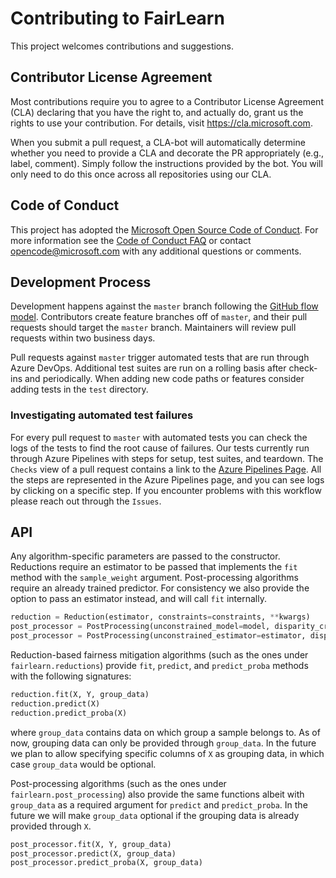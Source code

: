 # Contributing to FairLearn

This project welcomes contributions and suggestions.

## Contributor License Agreement
Most contributions require you to agree to a Contributor License Agreement (CLA) declaring that you have the right to, and actually do, grant us the rights to use your contribution. For details, visit https://cla.microsoft.com.

When you submit a pull request, a CLA-bot will automatically determine whether you need to provide a CLA and decorate the PR appropriately (e.g., label, comment). Simply follow the instructions provided by the bot. You will only need to do this once across all repositories using our CLA.

## Code of Conduct
This project has adopted the [Microsoft Open Source Code of Conduct](https://opensource.microsoft.com/codeofconduct/). For more information see the [Code of Conduct FAQ](https://opensource.microsoft.com/codeofconduct/faq/) or contact [opencode@microsoft.com](mailto:opencode@microsoft.com) with any additional questions or comments.

## Development Process
Development happens against the `master` branch following the [GitHub flow model](https://guides.github.com/introduction/flow/). Contributors create feature branches off of `master`, and their pull requests should target the `master` branch. Maintainers will review pull requests within two business days.

Pull requests against `master` trigger automated tests that are run through Azure DevOps. Additional test suites are run on a rolling basis after check-ins and periodically. When adding new code paths or features consider adding tests in the `test` directory.

### Investigating automated test failures
For every pull request to `master` with automated tests you can check the logs of the tests to find the root cause of failures. Our tests currently run through Azure Pipelines with steps for setup, test suites, and teardown. The `Checks` view of a pull request contains a link to the [Azure Pipelines Page](dev.azure.com/responsibleai/fairlearn/_build/results). All the steps are represented in the Azure Pipelines page, and you can see logs by clicking on a specific step. If you encounter problems with this workflow please reach out through the `Issues`.

## API

Any algorithm-specific parameters are passed to the constructor. Reductions require an estimator to be passed that implements the `fit` method with the `sample_weight` argument. Post-processing algorithms require an already trained predictor. For consistency we also provide the option to pass an estimator instead, and will call `fit` internally.

```python
reduction = Reduction(estimator, constraints=constraints, **kwargs)
post_processor = PostProcessing(unconstrained_model=model, disparity_criterion=disparity_criterion, **kwargs)
post_processor = PostProcessing(unconstrained_estimator=estimator, disparity_criterion=disparity_criterion, **kwargs)
```

Reduction-based fairness mitigation algorithms (such as the ones under `fairlearn.reductions`) provide `fit`, `predict`, and `predict_proba` methods with the following signatures:

```python
reduction.fit(X, Y, group_data)
reduction.predict(X)
reduction.predict_proba(X)
```

where `group_data` contains data on which group a sample belongs to. As of now, grouping data can only be provided through `group_data`. In the future we plan to allow specifying specific columns of `X` as grouping data, in which case `group_data` would be optional.

Post-processing algorithms (such as the ones under `fairlearn.post_processing`) also provide the same functions albeit with `group_data` as a required argument for `predict` and `predict_proba`. In the future we will make `group_data` optional if the grouping data is already provided through `X`.

```python
post_processor.fit(X, Y, group_data)
post_processor.predict(X, group_data)
post_processor.predict_proba(X, group_data)
```
